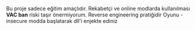 Bu proje sadece eğitim amaçlıdır. 
Rekabetçi ve online modlarda kullanılması **VAC ban** riski taşır önermiyorum.
Reverse engineering pratiğidir
Oyunu -insecure modda başlatarak dll'i enjekte ediniz
